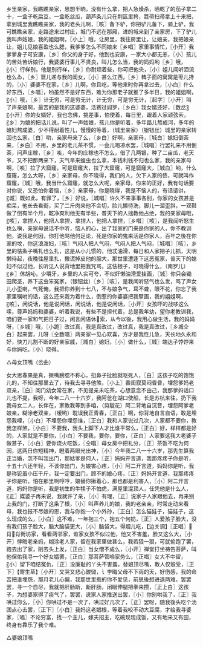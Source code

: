 <!-- { "loadSidebar": true } -->
乡里亲家，我瞧瞧亲家，思想半晌，没有什么拿，把人急燥杀，晒乾了的茄子拿二十，一盒子乾扁豆，一盒乾丝瓜，葫芦条儿只在荆篮里挎，笤帚扫帚拿上十来把，拿到城里我瞧瞧亲家，我的老头儿啊，〖咳〗备下驴，你把驴儿备下，骑上驴，我可瞧瞧亲家，走路途来过村庄，城门不远在那厢，进的城来到了亲家房，下了驴儿我叫声姑娘，我的姐姐啊，〖小上〗哦，让房里，我往房里让，让娘亲，我把娘亲让，姐儿见娘喜盈也么腮，我爹爹怎么不同娘来〖乡唱〗家里事情忙，〖小开〗我爹爹身子可安康，〖乡〗你父的身子好，他到也安康，一家大小都无恙，〖小〗孩儿的苦处苦诉娘行，我婆婆行事儿不贤良，叫儿怎么当，我的妈妈哟〖乡〗哦，〖小〗行样别，他是别行样，〖乡〗你耐烦着些，你可把他央，〖小〗姐儿闻听泪流也么ゐ，〖乡〗篮儿递与我的闺女，〖小〗甚么江西，〖乡〗稗子面的窝窝是枣儿搀的，〖小〗婆婆不在家，〖乡〗儿啊，你且吃，等他来时你再拿过去，〖小白〗什么好东西，〖乡唱〗，哟虽然不是好东西，难为你那老子就推了多半日，我的姐姐啊，〖小〗哦，〖乡〗计无穷，可是穷无计，计无穷，可是穷无计，〖起字〗〖小开〗叫了声亲娘啊，最苦的是我的这婆婆，活赛过阎罗，〖乡白〗我女婿还好，〖数岔〗〖小开〗你的女婿好，我也念佛，挑差事，怕使着，每日里，跟着人家顽弦索，〖乡〗为娘的把话儿说，叫了一声姑娘，孩儿你是听着，多年路儿熬成河，多年的媳妇熬成婆，少不得耐着性儿，慢慢的等着，（城里亲家）（银钮丝）城里的亲家转回也么家，〖白〗哟，亲家母来了么，〖乡白〗好啊，亲家母，〖城白〗媳妇倒茶来，〖乡白〗不用，乡里的老儿茶不惯，一会儿喝凉水罢，〖城唱〗行罢礼来不用倒茶，问声庄稼，〖乡〗咳，今年的庄稼也不怎么，借了几两银，种了二亩瓜，老天爷，又不把那两来下，天气旱来蝗虫也么拿，本钱利钱不归也么家，我的亲家母啊，〖咳〗拉了大窟窿，可是窟窿大，拉了大窟窿，可是窟窿大，〖城白〗哟，什么窟窿，怎么大呀，〖乡〗亲家母，你不晓得，我们的人，欠下人家的债，可就叫作窟窿，〖城〗哦，我当什么窟窿，就怎么大呢，亲家母，你来的正好，我有句话要对你说，又恐怕你着恼，〖乡〗亲家母，你是晓得，我是不恼人的，有话请讲，〖城〗既如此，有罪了，〖乡〗好说，〖城唱〗许久不来事事各别，你家的女孩甚是痴呆，他长去看街，买了二斤肉来他不会切，脸儿懒待洗，脚儿一溜歪斜，一双鞋做了倒有半个月，乾净爽利他无有半些，普天下的人拙教他占绝，我的亲家母哦，〖咳〗，拿捏人，他把人拿捏，拿捏人，他把人拿捏，〖乡唱〗〖咳〗，是我闻听怒生也么嗔，亲家母说话不中听，恼人的心，出了我家的门来是你家的人，你不教训他，说我是何因，你打他骂他何足论，死是你家的鬼来活是你家人，百年之後在你家的坟，你这浪泼妇，〖咳〗气闷人把人气闷，气闷人把人气闷，〖城唱〗〖咳〗，乡里的怯条子嘴扎也么扎，这是从小儿惯的，他忒油滑，每日和人家把子儿抓，天明懒待起，夜晚往屋里扎，撒谎掉皮他的胆大，那世里遭逢下这恶冤家，普天下的媳妇不似过他，长听见人说背地里把我咒骂，这怯根子，可晓得什么，（南罗儿）〖乡〗休胡吣，少嚼牙，乡里的人实可夸，不似奸懒油滑爱挂画，〖城〗你只会锄田爬垄，养下这虫笨冤家，（银钮丝）〖乡〗〖咳〗，是我闻听怒气也么发，骂了声女儿小歪喇，气死俺，我把你养到十七八，不与娘争气，耳不聋，眼不花，你忘了我家里嘱咐的话，这么还来我为着什么，倒惹的你婆婆把我擘画，我的姐姐啊，〖咳〗，闲说话，他是说闲话，闲说话，他是说闲话，〖小开〗女孩吓的战哆这么嗦，尊声妈妈和婆婆，听着我说，有些不是担代着，总是我年幼，望你老教训我，咱们要一家和气把日子过，闲言闲语休索，从今以後，我用心做生活，我的妈妈呀，〖乡城〗哦，〖小跪〗改过真，我是真改过，改过真，我是真改过，〖乡城仝白〗起来罢，儿呀〖仝数唱〗两亲家一见心欢喜，方才是我性儿急，天长地久永和好，快刀儿割不断的好亲家戚，〖城白〗媳妇，〖小〗做什么，〖城〗端达子饽饽来与你妈吃，〖小〗晓得。

△母女顶嘴（岔曲）

女大思春果是真，撅嘴膀腮不称心，扭鼻子扯脸就呕死人，〖白〗这孩子吃的饱饱儿的，不知往那里去了，待我去寻寻他煞，〖小上〗香闺寂莫闷昏昏，埋怨爹妈老双亲，〖白〗闺门幼女常在家，不见提亲未吃茶，心想意念不由己，我那爹妈话口儿也不提，我呀，今年二八一十六岁，我阿爸在湖口使船，长是苏杭来往，扔下我我母女二人，长伴在，家教我等到多咱，（剪靛花）阿二背地自沉音，埋怨阿爹老娘亲，糊涂老双亲，（嗳哟）耽误我正青春，〖正白〗啊，你背地自言自语，敢是埋怨我哩，〖小白〗不埋怨你埋怨谁，〖正白〗我和人家说过几次，人家都不要你，教我怎样煞，〖小白〗不要我，我头上脚下人才比谁平常么，〖正白〗好，样样都是好的，人家就是不要你，〖小白〗不要我，要你，要你，〖正白〗人家要这我大老婆子做甚子，〖小白〗要你烧火吃饭，〖仝唱〗母女房中把礼分，〖正〗茶饭不吃为何因，这两日你短精神，瞪着两眼光出神，〖小〗今年我二八一十六岁，那先生算我正当婚，怎不叫我出门，那姑爹是何人，〖正〗妈妈开言道，我那疼疼子你是听，十五十六还年轻，不该你出门，为娘害心疼，〖小〗阿二开言道，妈妈你是听，我是称铊虽小压千斤，我一定要出门，顾不的娘心疼，〖正〗妈妈开言道，我那疼疼子你是听，怕在那里啊哼哼，娘替你揪着心，那也都是利害人，〖小〗阿二开言道，妈妈你是听，我是初生的牛犊子不怕虎，满屋里混顶人，任凭他是什么人，〖正〗媒婆子再来说，我就许了亲，〖小〗有理，〖正〗说家子人家跟他去，再来别上我的门，打断了这条了根，〖小〗叫声养儿的娘，我的老亲亲，时常走动来看母，我也报不尽娘的恩，我与你抱一个小外孙，〖正白〗怎么猫娃子，猫娃子，这么现成的么，〖小白〗这不难，一年抱三个，抱五个何妨，〖正〗人爱孩子脸大，没有我们孩子脸大，脑大脑袋更大，〖小〗脑袋大，得烟儿吃，【边关调】〖正唱〗肖肖街坊家，看看两邻家，谁家女孩不似过他，他又不害羞，脸又这么大，〖小开〗悖晦老亲妈，糊涂老人家，留在我家里做甚么，我若狠一狠，可就偷跑了罢，跑去出了家，削去头上发，〖正白〗当女僧不成么，〖小开〗禅堂打坐祷告菩萨，叫他保佑我寻一个好女婿罢，〖正白〗那菩萨管咱家务么，〖正唱〗女大不中留，〖小〗留下咱结冤仇，〖正〗没廉耻的丫头不害羞，替娘顶尽嘴，教人仅彀受，〖正下〗【寄生草】〖小开〗又哭又悲心酸恸，讠孛晦父母不下雨的天，好伤感，我的命苦把谁埋怨，那月老儿心偏，我那世里惹的你不爱见，前思後想进退两难，罢罢罢，寻一个自尽，我就把肝肠断，断肝肠，闭眼伸腿把拳来攒，〖正上白〗这孩子，为想婆家得了痰气了，罢罢，说家人家推送出罢，〖小〗你别哄我了，〖正〗我哄过你么，〖小〗你哄过不是一次了，哄过好几次了，〖正〗罢呀，随我後头吃个汤团点心去罢，〖正下〗〖小白〗我妈这老娼根，等着我咬不动大豆腐，才给我寻婆家，〖唱〗不论穷富，找一个主儿，嫁夫招主，吃碗现现成饭，又有地来又有田，终身有靠乐了我个难。

△婆媳顶嘴

